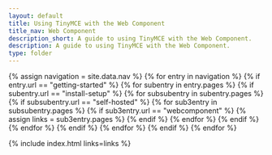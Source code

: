 ```yaml
---
layout: default
title: Using TinyMCE with the Web Component
title_nav: Web Component
description_short: A guide to using TinyMCE with the Web Component.
description: A guide to using TinyMCE with the Web Component.
type: folder
---
```


{% assign navigation = site.data.nav %}
{% for entry in navigation %}
  {% if entry.url == "getting-started" %}
    {% for subentry in entry.pages %}
      {% if subentry.url == "install-setup" %}
        {% for subsubentry in subentry.pages %}
          {% if subsubentry.url == "self-hosted" %}
            {% for sub3entry in subsubentry.pages %}
              {% if sub3entry.url == "webcomponent" %}
                {% assign links = sub3entry.pages %}
              {% endif %}
            {% endfor %}
          {% endif %}
        {% endfor %}
      {% endif %}
    {% endfor %}
  {% endif %}
{% endfor %}

{% include index.html links=links %}
